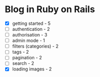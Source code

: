 # Blog in Ruby on Rails
    
- [x] getting started - 5
- [ ] authentication - 2 
- [ ] authorisation - 3
- [ ] admin mode - 1
- [ ] filters (categories) - 2
- [ ] tags - 2
- [ ] pagination - 2
- [ ] search - 2
- [x] loading images - 2
